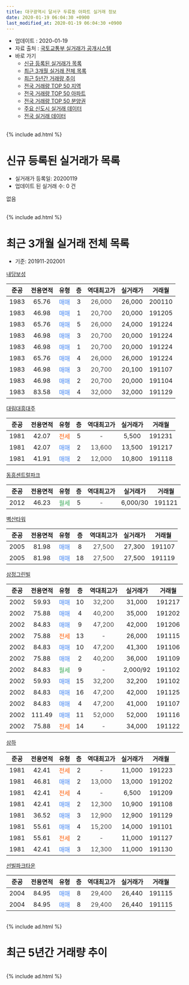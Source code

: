 ```yaml
---
title: 대구광역시 달서구 두류동 아파트 실거래 정보
date: 2020-01-19 06:04:30 +0900
last_modified_at: 2020-01-19 06:04:30 +0900
---
```


* 업데이트 : 2020-01-19
* 자료 출처 : [국토교통부 실거래가 공개시스템](http://rt.molit.go.kr)
* 바로 가기
    * [신규 등록된 실거래가 목록](#신규-등록된-실거래가-목록)
    * [최근 3개월 실거래 전체 목록](#최근-3개월-실거래-전체-목록)
    * [최근 5년간 거래량 추이](#최근-5년간-거래량-추이)
    * [전국 거래량 TOP 50 지역](https://apt-info.github.io/apt-trade-info/최근-3개월-전국에서-가장-거래가-많이-발생한-지역)
    * [전국 거래량 TOP 50 아파트](https://apt-info.github.io/apt-trade-info/최근-3개월-전국에서-가장-거래가-많이-발생한-아파트)
    * [전국 거래량 TOP 50 분양권](https://apt-info.github.io/apt-trade-info/최근-3개월-전국에서-가장-거래가-많이-발생한-분양권)
    * [주요 신도시 실거래 데이터](https://apt-info.github.io/apt-trade-info/주요-신도시)
    * [전국 실거래 데이터](https://apt-info.github.io/apt-trade-info/전국)
<br>
{% include ad.html %}
<br>

# 신규 등록된 실거래가 목록
* 실거래가 등록일: 20200119
* 업데이트 된 실거래 수: 0 건

없음

<br>
{% include ad.html %}
<br>

# 최근 3개월 실거래 전체 목록
* 기준: 201911-202001


[내당보성](https://search.naver.com/search.naver?query=%EB%8C%80%EA%B5%AC%EA%B4%91%EC%97%AD%EC%8B%9C+%EB%8B%AC%EC%84%9C%EA%B5%AC+%EB%91%90%EB%A5%98%EB%8F%99+%EB%82%B4%EB%8B%B9%EB%B3%B4%EC%84%B1)

|준공|전용면적|유형|층|역대최고가|실거래가|거래월|
|:---:|:---:|:---:|:---:|:---:|:---:|:---:|
|1983|65.76|<span style="color:#4285f3">매매</span>|3|<span style="color:#444444">26,000</span>|26,000|200110|
|1983|46.98|<span style="color:#4285f3">매매</span>|1|<span style="color:#444444">20,700</span>|20,000|191205|
|1983|65.76|<span style="color:#4285f3">매매</span>|5|<span style="color:#444444">26,000</span>|24,000|191224|
|1983|46.98|<span style="color:#4285f3">매매</span>|3|<span style="color:#444444">20,700</span>|20,000|191224|
|1983|46.98|<span style="color:#4285f3">매매</span>|1|<span style="color:#444444">20,700</span>|20,000|191224|
|1983|65.76|<span style="color:#4285f3">매매</span>|4|<span style="color:#444444">26,000</span>|26,000|191224|
|1983|46.98|<span style="color:#4285f3">매매</span>|3|<span style="color:#444444">20,700</span>|20,100|191107|
|1983|46.98|<span style="color:#4285f3">매매</span>|2|<span style="color:#444444">20,700</span>|20,000|191104|
|1983|83.58|<span style="color:#4285f3">매매</span>|4|<span style="color:#444444">32,000</span>|32,000|191129|

[대림대흥대주](https://search.naver.com/search.naver?query=%EB%8C%80%EA%B5%AC%EA%B4%91%EC%97%AD%EC%8B%9C+%EB%8B%AC%EC%84%9C%EA%B5%AC+%EB%91%90%EB%A5%98%EB%8F%99+%EB%8C%80%EB%A6%BC%EB%8C%80%ED%9D%A5%EB%8C%80%EC%A3%BC)

|준공|전용면적|유형|층|역대최고가|실거래가|거래월|
|:---:|:---:|:---:|:---:|:---:|:---:|:---:|
|1981|42.07|<span style="color:#ff5a00">전세</span>|5|<span style="color:#444444">-</span>|5,500|191231|
|1981|42.07|<span style="color:#4285f3">매매</span>|2|<span style="color:#444444">13,600</span>|13,500|191217|
|1981|41.91|<span style="color:#4285f3">매매</span>|2|<span style="color:#444444">12,000</span>|10,800|191118|

[동흥센트럴파크](https://search.naver.com/search.naver?query=%EB%8C%80%EA%B5%AC%EA%B4%91%EC%97%AD%EC%8B%9C+%EB%8B%AC%EC%84%9C%EA%B5%AC+%EB%91%90%EB%A5%98%EB%8F%99+%EB%8F%99%ED%9D%A5%EC%84%BC%ED%8A%B8%EB%9F%B4%ED%8C%8C%ED%81%AC)

|준공|전용면적|유형|층|역대최고가|실거래가|거래월|
|:---:|:---:|:---:|:---:|:---:|:---:|:---:|
|2012|46.23|<span style="color:#34a853">월세</span>|5|<span style="color:#444444">-</span>|6,000/30|191121|

[벽산타워](https://search.naver.com/search.naver?query=%EB%8C%80%EA%B5%AC%EA%B4%91%EC%97%AD%EC%8B%9C+%EB%8B%AC%EC%84%9C%EA%B5%AC+%EB%91%90%EB%A5%98%EB%8F%99+%EB%B2%BD%EC%82%B0%ED%83%80%EC%9B%8C)

|준공|전용면적|유형|층|역대최고가|실거래가|거래월|
|:---:|:---:|:---:|:---:|:---:|:---:|:---:|
|2005|81.98|<span style="color:#4285f3">매매</span>|8|<span style="color:#444444">27,500</span>|27,300|191107|
|2005|81.98|<span style="color:#4285f3">매매</span>|18|<span style="color:#444444">27,500</span>|27,500|191119|

[삼정그린빌](https://search.naver.com/search.naver?query=%EB%8C%80%EA%B5%AC%EA%B4%91%EC%97%AD%EC%8B%9C+%EB%8B%AC%EC%84%9C%EA%B5%AC+%EB%91%90%EB%A5%98%EB%8F%99+%EC%82%BC%EC%A0%95%EA%B7%B8%EB%A6%B0%EB%B9%8C)

|준공|전용면적|유형|층|역대최고가|실거래가|거래월|
|:---:|:---:|:---:|:---:|:---:|:---:|:---:|
|2002|59.93|<span style="color:#4285f3">매매</span>|10|<span style="color:#444444">32,200</span>|31,000|191217|
|2002|75.88|<span style="color:#4285f3">매매</span>|4|<span style="color:#444444">40,200</span>|35,000|191202|
|2002|84.83|<span style="color:#4285f3">매매</span>|9|<span style="color:#444444">47,200</span>|42,000|191206|
|2002|75.88|<span style="color:#ff5a00">전세</span>|13|<span style="color:#444444">-</span>|26,000|191115|
|2002|84.83|<span style="color:#4285f3">매매</span>|10|<span style="color:#444444">47,200</span>|41,300|191106|
|2002|75.88|<span style="color:#4285f3">매매</span>|2|<span style="color:#444444">40,200</span>|36,000|191109|
|2002|84.83|<span style="color:#34a853">월세</span>|9|<span style="color:#444444">-</span>|2,000/92|191102|
|2002|59.93|<span style="color:#4285f3">매매</span>|15|<span style="color:#444444">32,200</span>|32,200|191102|
|2002|84.83|<span style="color:#4285f3">매매</span>|16|<span style="color:#444444">47,200</span>|42,000|191125|
|2002|84.83|<span style="color:#4285f3">매매</span>|4|<span style="color:#444444">47,200</span>|41,000|191107|
|2002|111.49|<span style="color:#4285f3">매매</span>|11|<span style="color:#444444">52,000</span>|52,000|191116|
|2002|75.88|<span style="color:#ff5a00">전세</span>|14|<span style="color:#444444">-</span>|34,000|191122|

[삼하](https://search.naver.com/search.naver?query=%EB%8C%80%EA%B5%AC%EA%B4%91%EC%97%AD%EC%8B%9C+%EB%8B%AC%EC%84%9C%EA%B5%AC+%EB%91%90%EB%A5%98%EB%8F%99+%EC%82%BC%ED%95%98)

|준공|전용면적|유형|층|역대최고가|실거래가|거래월|
|:---:|:---:|:---:|:---:|:---:|:---:|:---:|
|1981|42.41|<span style="color:#ff5a00">전세</span>|2|<span style="color:#444444">-</span>|11,000|191223|
|1981|46.81|<span style="color:#4285f3">매매</span>|2|<span style="color:#444444">13,000</span>|13,000|191202|
|1981|42.41|<span style="color:#ff5a00">전세</span>|4|<span style="color:#444444">-</span>|6,500|191209|
|1981|42.41|<span style="color:#4285f3">매매</span>|2|<span style="color:#444444">12,300</span>|10,900|191108|
|1981|36.52|<span style="color:#4285f3">매매</span>|3|<span style="color:#444444">12,900</span>|12,900|191129|
|1981|55.61|<span style="color:#4285f3">매매</span>|4|<span style="color:#444444">15,200</span>|14,000|191101|
|1981|55.61|<span style="color:#ff5a00">전세</span>|2|<span style="color:#444444">-</span>|11,000|191127|
|1981|42.41|<span style="color:#4285f3">매매</span>|3|<span style="color:#444444">12,300</span>|11,000|191130|

[선빌파크타운](https://search.naver.com/search.naver?query=%EB%8C%80%EA%B5%AC%EA%B4%91%EC%97%AD%EC%8B%9C+%EB%8B%AC%EC%84%9C%EA%B5%AC+%EB%91%90%EB%A5%98%EB%8F%99+%EC%84%A0%EB%B9%8C%ED%8C%8C%ED%81%AC%ED%83%80%EC%9A%B4)

|준공|전용면적|유형|층|역대최고가|실거래가|거래월|
|:---:|:---:|:---:|:---:|:---:|:---:|:---:|
|2004|84.95|<span style="color:#4285f3">매매</span>|8|<span style="color:#444444">29,400</span>|26,440|191115|
|2004|84.95|<span style="color:#4285f3">매매</span>|8|<span style="color:#444444">29,400</span>|26,440|191115|


<br>
{% include ad.html %}
<br>

# 최근 5년간 거래량 추이


<div style="width:100%;">
    <canvas id="deal_progress" height="200"></canvas>
</div>

<script>
new Chart(document.getElementById("deal_progress"), {
    type: 'line',
    data: {
        labels: ['201501','201502','201503','201504','201505','201506','201507','201508','201509','201510','201511','201512','201601','201602','201603','201604','201605','201606','201607','201608','201609','201610','201611','201612','201701','201702','201703','201704','201705','201706','201707','201708','201709','201710','201711','201712','201801','201802','201803','201804','201805','201806','201807','201808','201809','201810','201811','201812','201901','201902','201903','201904','201905','201906','201907','201908','201909','201910','201911','201912','202001'],
        datasets: [{
            label: '매매',
            pointRadius: 1,
            data: [11, 12, 14, 12, 11, 8, 38, 12, 30, 12, 8, 6, 4, 5, 3, 5, 6, 2, 10, 15, 7, 8, 9, 5, 2, 6, 12, 7, 12, 10, 11, 21, 10, 13, 10, 6, 13, 14, 17, 11, 14, 13, 6, 9, 8, 13, 13, 6, 10, 33, 12, 13, 9, 10, 9, 11, 8, 11, 18, 10, 1],
            borderColor: "rgba(255, 201, 14, 1)",
            backgroundColor: "rgba(255, 201, 14, 0.5)",
            fill: false,
            lineTension: 0
        },{
            label: '전월세',
            pointRadius: 1,
            data: [6, 4, 7, 8, 4, 6, 2, 5, 9, 7, 5, 3, 7, 6, 5, 4, 5, 5, 2, 7, 5, 10, 5, 5, 4, 5, 6, 4, 2, 4, 6, 11, 3, 4, 11, 6, 7, 8, 5, 7, 7, 2, 6, 3, 2, 3, 9, 3, 4, 4, 9, 3, 3, 6, 5, 5, 4, 5, 5, 3, 0],
            borderColor: "rgba(0, 141, 185, 1)",
            backgroundColor: "rgba(0, 141, 185, 0.5)",
            fill: false,
            lineTension: 0
        }
        ]
    },
    options: {
        responsive: true,
        title: {
            display: false
        },
        tooltips: {
            mode: 'index',
            intersect: false
        },
        hover: {
            mode: 'nearest',
            intersect: true
        },
        scales: {
            xAxes: [{
                display: true,
                scaleLabel: {
                    display: true,
                    labelString: '년/월'
                }
            }],
            yAxes: [{
                display: true,
                ticks: {
                    suggestedMin: 0,
                },
                scaleLabel: {
                    display: true,
                    labelString: '실거래 수'
                }
            }]
        }
    }
});

</script>


<br>
{% include ad.html %}
<br>

